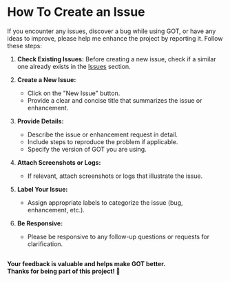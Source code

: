 # How To Create an Issue

If you encounter any issues, discover a bug while using GOT, or have any ideas to improve, 
please help me enhance the project by reporting it. Follow these steps:

1. **Check Existing Issues:** Before creating a new issue, check if a similar one already exists 
   in the [Issues](https://github.com/zluuba/games-of-terminal/issues) section.

2. **Create a New Issue:**
   - Click on the "New Issue" button.
   - Provide a clear and concise title that summarizes the issue or enhancement.

3. **Provide Details:**
   - Describe the issue or enhancement request in detail.
   - Include steps to reproduce the problem if applicable.
   - Specify the version of GOT you are using.

4. **Attach Screenshots or Logs:**
   - If relevant, attach screenshots or logs that illustrate the issue.

5. **Label Your Issue:**
   - Assign appropriate labels to categorize the issue (bug, enhancement, etc.).

6. **Be Responsive:**
   - Please be responsive to any follow-up questions or requests for clarification.


##

**Your feedback is valuable and helps make GOT better.  
Thanks for being part of this project! 🚀**
